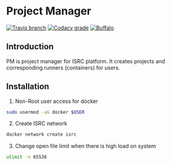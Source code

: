 # Project Manager
[![Travis branch](https://img.shields.io/travis/I1820/pm/master.svg?style=flat-square)](https://travis-ci.org/I1820/pm)
[![Codacy grade](https://img.shields.io/codacy/grade/f536424b14cc4df5998f4ca0b356b661.svg?style=flat-square)](https://www.codacy.com/app/1995parham/pm?utm_source=github.com&amp;utm_medium=referral&amp;utm_content=aiotrc/pm&amp;utm_campaign=Badge_Grade)
[![Buffalo](https://img.shields.io/badge/powered%20by-buffalo-blue.svg?style=flat-square)](http://gobuffalo.io)


## Introduction
PM is project manager for ISRC platform. It creates projects and corresponding runners (containers) for users.

## Installation

1. Non-Root user access for docker
```sh
sudo usermod -aG docker $USER
```

2. Create ISRC network
```sh
docker network create isrc
```

3. Change open file limit when there is high load on system
```sh
ulimit -n 65536
```
